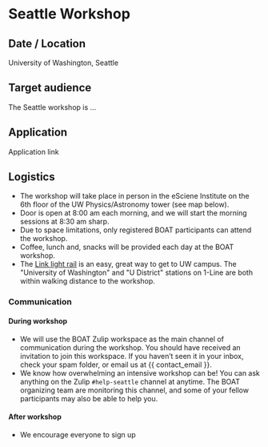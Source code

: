 # Seattle Workshop

## Date / Location
University of Washington, Seattle

## Target audience
The Seattle workshop is ...


## Application
Application link



## Logistics

* The workshop will take place in person in the eSciene Institute on the 6th floor of the UW Physics/Astronomy tower (see map below).
* Door is open at 8:00 am each morning, and we will start the morning sessions at 8:30 am sharp.
* Due to space limitations, only registered BOAT participants can attend the workshop.
* Coffee, lunch and, snacks will be provided each day at the BOAT workshop.
* The [Link light rail](https://www.soundtransit.org/ride-with-us/stations/link-light-rail-stations) is an easy, great way to get to UW campus. The "University of Washington" and "U District" stations on 1-Line are both within walking distance to the workshop.

### Communication

#### During workshop
- We will use the BOAT Zulip workspace as the main channel of communication during the workshop. You should have received an invitation to join this workspace. If you haven’t seen it in your inbox, check your spam folder, or email us at {{ contact_email }}.
- We know how overwhelming an intensive workshop can be! You can ask anything on the Zulip `#help-seattle` channel at anytime. The BOAT organizing team are monitoring this channel, and some of your fellow participants may also be able to help you.

#### After workshop
- We encourage everyone to sign up